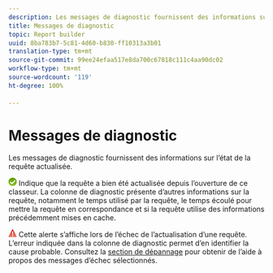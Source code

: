```yaml
---
description: Les messages de diagnostic fournissent des informations sur l’état de la requête actualisée.
title: Messages de diagnostic
topic: Report builder
uuid: 8ba783b7-5c81-4d60-b830-ff10313a3b01
translation-type: tm+mt
source-git-commit: 99ee24efaa517e8da700c67818c111c4aa90dc02
workflow-type: tm+mt
source-wordcount: '119'
ht-degree: 100%

---
```



# Messages de diagnostic

Les messages de diagnostic fournissent des informations sur l’état de la requête actualisée.

![icon_notice_success.gif](assets/icon_notice_success.gif) Indique que la requête a bien été actualisée depuis l’ouverture de ce classeur. La colonne de diagnostic présente d’autres informations sur la requête, notamment le temps utilisé par la requête, le temps écoulé pour mettre la requête en correspondance et si la requête utilise des informations précédemment mises en cache.

![icon_notice_warn.gif](assets/icon_notice_warn.gif) Cette alerte s’affiche lors de l’échec de l’actualisation d’une requête. L’erreur indiquée dans la colonne de diagnostic permet d’en identifier la cause probable. Consultez la [section de dépannage](/help/analyze/report-builder/troubleshoot.md) pour obtenir de l’aide à propos des messages d’échec sélectionnés.
